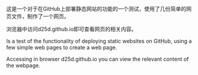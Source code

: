 这是一个对于在GitHub上部署静态网站的功能的一个测试，使用了几份简单的网页文件，制作了一个网页。

浏览器中访问d25d.github.io即可查看网页的相关内容。

Is a test of the functionality of deploying static websites on GitHub, using a few simple web pages to create a web page.

Accessing in browser d25d.github.io      you can view the relevant content of the webpage.
